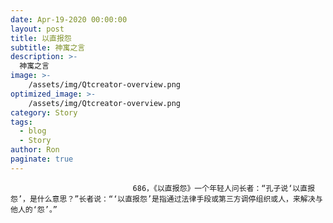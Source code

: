 ```yaml
---
date: Apr-19-2020 00:00:00
layout: post
title: 以直报怨
subtitle: 神寓之言
description: >-
  神寓之言
image: >-
    /assets/img/Qtcreator-overview.png
optimized_image: >-
    /assets/img/Qtcreator-overview.png
category: Story
tags:
  - blog
  - Story
author: Ron
paginate: true
---
```


							　　686，《以直报怨》一个年轻人问长者：“孔子说‘以直报怨’，是什么意思？”长者说：“‘以直报怨’是指通过法律手段或第三方调停组织或人，来解决与他人的‘怨’。”
							
							
						